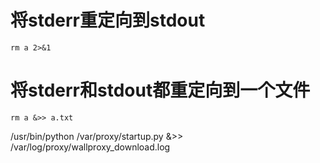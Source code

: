 # 将stderr重定向到stdout
```
rm a 2>&1
```
# 将stderr和stdout都重定向到一个文件
```
rm a &>> a.txt
```
/usr/bin/python /var/proxy/startup.py &>> /var/log/proxy/wallproxy_download.log